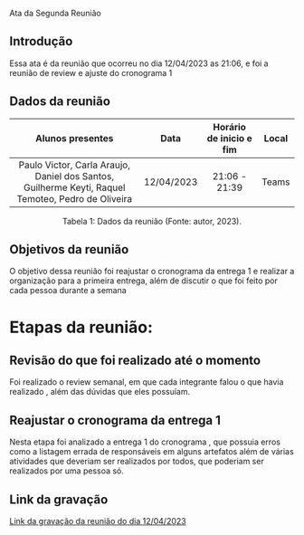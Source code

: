  Ata da Segunda Reunião

## Introdução

Essa ata  é da reunião que ocorreu no dia 12/04/2023 as 21:06, e foi a reunião de review e ajuste do cronograma 1


## Dados da reunião

|                                    Alunos presentes                                     |    Data    | Horário de inicio e fim |      Local       |
| :-------------------------------------------------------------------------------------: | :--------: | :---------------------: | :--------------: |
| Paulo Victor, Carla Araujo, Daniel dos Santos, Guilherme Keyti, Raquel Temoteo, Pedro de Oliveira  | 12/04/2023 |      21:06 - 21:39     |  Teams |

<div style="text-align: center">
<p> Tabela 1: Dados da reunião (Fonte: autor, 2023). </p>
</div>


## Objetivos da reunião

 O objetivo dessa reunião foi reajustar o cronograma da entrega 1 e realizar a organização para a primeira entrega, além de discutir o que foi feito por cada pessoa durante a semana


# Etapas da reunião:



## Revisão do que foi realizado até o momento

Foi realizado o review semanal, em que cada integrante falou o que havia realizado , além das dúvidas que eles possuíam.


##  Reajustar o cronograma da entrega 1

Nesta etapa foi analizado a entrega 1 do cronograma , que possuia erros como a listagem errada de responsáveis em alguns artefatos  além de várias atividades que deveriam ser realizados por todos, que poderiam ser realizados por uma pessoa só.

## Link da gravação

[Link da gravação da reunião do dia 12/04/2023](https://youtu.be/FVxPo2nfd5Q)
